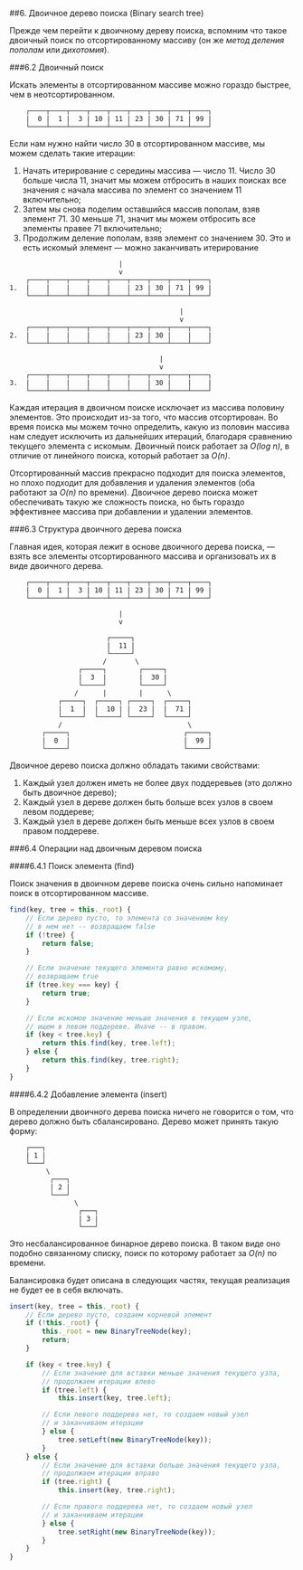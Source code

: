 ##6. Двоичное дерево поиска (Binary search tree)

Прежде чем перейти к двоичному дереву поиска, вспомним что такое двоичный поиск по отсортированному массиву (он же _метод деления пополам_ или _дихотомия_).

###6.2 Двоичный поиск

Искать элементы в отсортированном массиве можно гораздо быстрее, чем в неотсортированном.

```
    ┌────┬────┬────┬────┬────┬────┬────┬────┬────┐
    |  0 |  1 |  3 | 10 | 11 | 23 | 30 | 71 | 99 |
    └────┴────┴────┴────┴────┴────┴────┴────┴────┘
```

Если нам нужно найти число 30 в отсортированном массиве, мы можем сделать такие итерации:

1. Начать итерирование с середины массива &mdash; число 11. Число 30 больше числа 11, значит мы можем отбросить
в наших поисках все значения с начала массива по элемент со
значением 11 включительно;
1. Затем мы снова поделим оставшийся массив пополам, взяв элемент 71. 30 меньше 71, значит мы можем отбросить все
элементы правее 71 включительно;
1. Продолжим деление пополам, взяв элемент со значением 30. Это и есть искомый элемент &mdash; можно заканчивать
итерирование

```
                           |
                           v
    ┌────┬────┬────┬────┬────┬────┬────┬────┬────┐
1.  |    |    |    |    |    | 23 | 30 | 71 | 99 |
    └────┴────┴────┴────┴────┴────┴────┴────┴────┘

                                          |
                                          v
    ┌────┬────┬────┬────┬────┬────┬────┬────┬────┐
2.  |    |    |    |    |    | 23 | 30 |    |    |
    └────┴────┴────┴────┴────┴────┴────┴────┴────┘

                                     |
                                     v
    ┌────┬────┬────┬────┬────┬────┬────┬────┬────┐
3.  |    |    |    |    |    |    | 30 |    |    |
    └────┴────┴────┴────┴────┴────┴────┴────┴────┘
```

Каждая итерация в двоичном поиске исключает из массива половину элементов. Это происходит из-за того, что массив
отсортирован. Во время поиска мы можем точно определить, какую из половин массива нам следует исключить из дальнейших
итераций, благодаря сравнению текущего элемента с искомым. Двоичный поиск работает за _O(log n)_, в отличие
от линейного поиска, который работает за _O(n)_.

Отсортированный массив прекрасно подходит для поиска элементов, но плохо подходит для добавления и удаления
элементов (оба работают за _O(n)_ по времени). Двоичное дерево поиска может обеспечивать такую же сложность поиска,
но быть гораздо эффективнее массива при добавлении и удалении элементов.

###6.3 Структура двоичного дерева поиска

Главная идея, которая лежит в основе двоичного дерева поиска, &mdash; взять все элементы отсортированного массива
и организовать их в виде двоичного дерева.

```
    ┌────┬────┬────┬────┬────┬────┬────┬────┬────┐
    |  0 |  1 |  3 | 10 | 11 | 23 | 30 | 71 | 99 |
    └────┴────┴────┴────┴────┴────┴────┴────┴────┘

                           |
                           v

                        ┌─────┐
                        |  11 |
                        └─────┘
                       /       \
                 ┌─────┐        ┌─────┐
                 |  3  |        |  30 |
                 └─────┘        └─────┘
                /      |        |      \
            ┌─────┐  ┌─────┐ ┌─────┐  ┌─────┐
            |  1  |  |  10 | |  23 |  |  71 |
            └─────┘  └─────┘ └─────┘  └─────┘
            /                               \
        ┌─────┐                            ┌─────┐
        |  0  |                            |  99 |
        └─────┘                            └─────┘
```

Двоичное дерево поиска должно обладать такими свойствами:

1. Каждый узел должен иметь не более двух поддеревьев (это должно быть двоичное дерево);
2. Каждый узел в дереве должен быть больше всех узлов в своем левом поддереве;
2. Каждый узел в дереве должен быть меньше всех узлов в своем правом поддереве.

###6.4 Операции над двоичным деревом поиска

####6.4.1 Поиск элемента (find)

Поиск значения в двоичном дереве поиска очень сильно напоминает поиск в отсортированном массиве.

```js
find(key, tree = this._root) {
    // Если дерево пусто, то элемента со значением key
    // в нем нет -- возвращаем false
    if (!tree) {
        return false;
    }

    // Если значение текущего элемента равно искомому,
    // возвращаем true
    if (tree.key === key) {
        return true;
    }

    // Если искомое значение меньше значения в текущем узле,
    // ищем в левом поддереве. Иначе -- в правом.
    if (key < tree.key) {
        return this.find(key, tree.left);
    } else {
        return this.find(key, tree.right);
    }
}
```

####6.4.2 Добавление элемента (insert)

В определении двоичного дерева поиска ничего не говорится о том, что дерево должно быть сбалансировано. Дерево может принять такую форму:

```
    ┌───┐
    | 1 |
    └───┘
         \
          ┌───┐
          | 2 |
          └───┘
                \
                 ┌───┐
                 | 3 |
                 └───┘
```

Это несбалансированное бинарное дерево поиска. В таком виде оно подобно связанному списку, поиск по которому работает за _O(n)_ по времени.

Балансировка будет описана в следующих частях, текущая реализация не будет ее в себя включать.

```js
insert(key, tree = this._root) {
    // Если дерево пусто, создаем корневой элемент
    if (!this._root) {
        this._root = new BinaryTreeNode(key);
        return;
    }

    if (key < tree.key) {
        // Если значение для вставки меньше значения текущего узла,
        // продолжаем итерации влево
        if (tree.left) {
            this.insert(key, tree.left);

        // Если левого поддерева нет, то создаем новый узел
        // и заканчиваем итерации
        } else {
            tree.setLeft(new BinaryTreeNode(key));
        }
    } else {
        // Если значение для вставки больше значения текущего узла,
        // продолжаем итерации вправо
        if (tree.right) {
            this.insert(key, tree.right);

        // Если правого поддерева нет, то создаем новый узел
        // и заканчиваем итерации
        } else {
            tree.setRight(new BinaryTreeNode(key));
        }
    }
}
```
